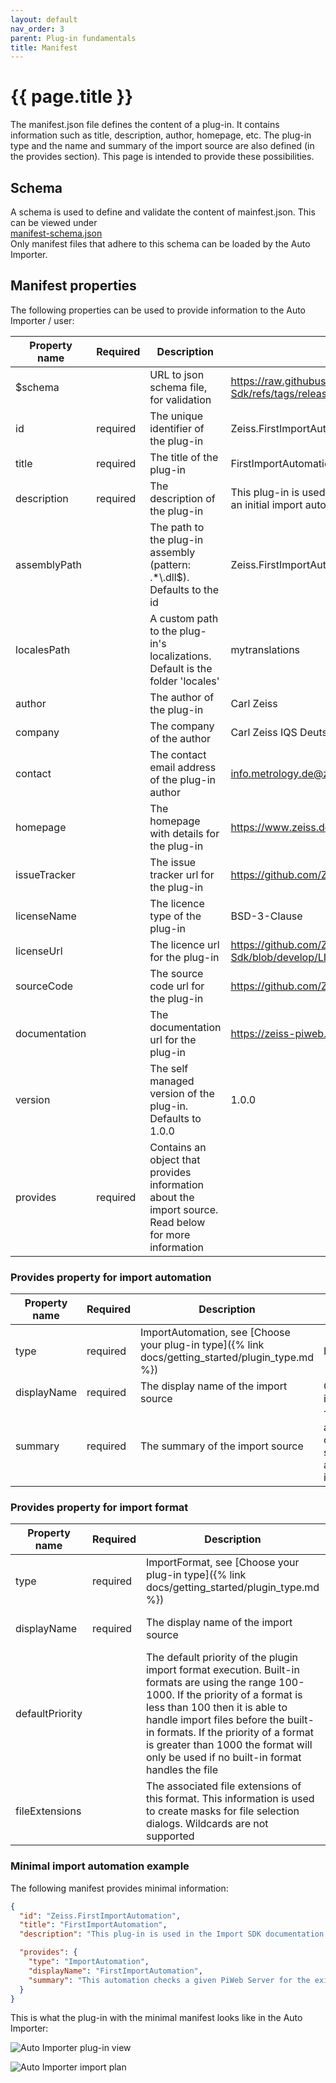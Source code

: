 ```yaml
---
layout: default
nav_order: 3
parent: Plug-in fundamentals
title: Manifest
---
```


<!---
Ziele:
- Inhalt und Aufbau der Manifest-Datei erklären

Inhalt:
- einzelne Properties der Manifest-Datei
    - entsprechend Validierungslogik Anforderungen beschreiben
- auf Json-Template verweisen
- Versionierung erklären (Versionsschema, Kompatibilität)
--->

# {{ page.title }}
The manifest.json file defines the content of a plug-in. It contains information such as title, description, author, homepage, etc. The plug-in type and the name and summary of the import source are also defined (in the provides section). This page is intended to provide these possibilities.

## Schema
A schema is used to define and validate the content of mainfest.json. This can be viewed under\
[manifest-schema.json](https://raw.githubusercontent.com/ZEISS-PiWeb/PiWeb-Import-Sdk/refs/heads/pub/schemas/manifest-schema.json)\
Only manifest files that adhere to this schema can be loaded by the Auto Importer.

## Manifest properties
The following properties can be used to provide information to the Auto Importer / user:

<!-- Version, SemVer erklären -->

| Property name | Required | Description | Example |
| - | - | - | - |
| \$schema | |URL to json schema file, for validation | https://raw.githubusercontent.com/ZEISS-PiWeb/PiWeb-Import-Sdk/refs/tags/release/1.0.0/schemas/manifest-schema.json |
| id | required | The unique identifier of the plug-in | Zeiss.FirstImportAutomation |
| title | required | The title of the plug-in | FirstImportAutomation |
| description | required | The description of the plug-in | This plug-in is used in the Import SDK documentation to create an initial import automation. |
| assemblyPath | | The path to the plug-in assembly (pattern: .*\\.dll$). Defaults to the id | Zeiss.FirstImportAutomation.dll |
| localesPath | | A custom path to the plug-in's localizations. Default is the folder 'locales' | mytranslations |
| author | | The author of the plug-in | Carl Zeiss |
| company | | The company of the author | Carl Zeiss IQS Deutschland GmbH |
| contact | | The contact email address of the plug-in author | info.metrology.de@zeiss.com |
| homepage | | The homepage with details for the plug-in | https://www.zeiss.de/messtechnik/produkte/software/piweb.html |
| issueTracker | | The issue tracker url for the plug-in | https://github.com/ZEISS-PiWeb/PiWeb-Import-Sdk/issues |
| licenseName | | The licence type of the plug-in | BSD-3-Clause |
| licenseUrl | | The licence url for the plug-in | https://github.com/ZEISS-PiWeb/PiWeb-Import-Sdk/blob/develop/LICENSE.txt |
| sourceCode | | The source code url for the plug-in | https://github.com/ZEISS-PiWeb/PiWeb-Import-Sdk |
| documentation | | The documentation url for the plug-in | https://zeiss-piweb.github.io/PiWeb-Import-Sdk/ |
| version | | The self managed version of the plug-in. Defaults to 1.0.0 | 1.0.0 |
| provides| required | Contains an object that provides information about the import source. Read below for more information | |

### Provides property for import automation

| Property name | Required | Description | Example |
| - | - | - | - |
| type | required | ImportAutomation, see [Choose your plug-in type]({% link docs/getting_started/plugin_type.md %}) | ImportAutomation |
| displayName | required | The display name of the import source | Our custom import source |
| summary | required | The summary of the import source | This import automation does only change the status and activity of an import plan. |

### Provides property for import format

| Property name | Required | Description | Example |
| - | - | - | - |
| type | required | ImportFormat, see [Choose your plug-in type]({% link docs/getting_started/plugin_type.md %}) | ImportFormat |
| displayName | required | The display name of the import source | Our custom import source |
| defaultPriority | | The default priority of the plugin import format execution. Built-in formats are using the range 100-1000. If the priority of a format is less than 100 then it is able to handle import files before the built-in formats. If the priority of a format is greater than 1000 the format will only be used if no built-in format handles the file | 50 |
| fileExtensions | | The associated file extensions of this format. This information is used to create masks for file selection dialogs. Wildcards are not supported | [\".txt\", \".csv\"] |

### Minimal import automation example
The following manifest provides minimal information:

```json
{
  "id": "Zeiss.FirstImportAutomation",
  "title": "FirstImportAutomation",
  "description": "This plug-in is used in the Import SDK documentation to create an initial import automation.",

  "provides": {
    "type": "ImportAutomation",
    "displayName": "FirstImportAutomation",
    "summary": "This automation checks a given PiWeb Server for the existence of the 'FirstImportAutomationPart' part below the root node."
  }
}
```

This is what the plug-in with the minimal manifest looks like in the Auto Importer:

![Auto Importer plug-in view](../../assets/images/plugin_fundamentals/manifest/plugin_view.png "Auto Importer plug-in view")

![Auto Importer import plan](../../assets/images/plugin_fundamentals/manifest/import_plan.png "Auto Importer import plan")